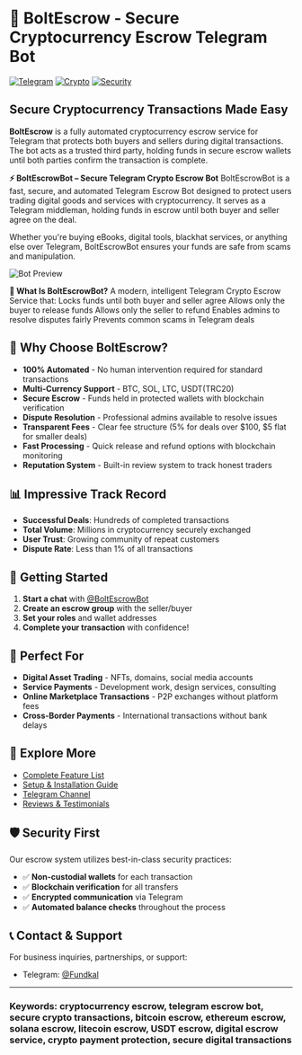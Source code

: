 # 🔐 BoltEscrow - Secure Cryptocurrency Escrow Telegram Bot

[![Telegram](https://img.shields.io/badge/Telegram-Bot-blue.svg)](https://t.me/BoltEscrowBot)
[![Crypto](https://img.shields.io/badge/Crypto-Escrow-orange.svg)](https://github.com/FundKal/BoltEscrowBot)
[![Security](https://img.shields.io/badge/Security-Guaranteed-green.svg)](https://t.me/BoltEscrowVouches)

## Secure Cryptocurrency Transactions Made Easy

**BoltEscrow** is a fully automated cryptocurrency escrow service for Telegram that protects both buyers and sellers during digital transactions. The bot acts as a trusted third party, holding funds in secure escrow wallets until both parties confirm the transaction is complete.

**⚡ BoltEscrowBot – Secure Telegram Crypto Escrow Bot**
BoltEscrowBot is a fast, secure, and automated Telegram Escrow Bot designed to protect users trading digital goods and services with cryptocurrency. It serves as a Telegram middleman, holding funds in escrow until both buyer and seller agree on the deal.

Whether you're buying eBooks, digital tools, blackhat services, or anything else over Telegram, BoltEscrowBot ensures your funds are safe from scams and manipulation.

![Bot Preview](https://iili.io/FTqxRg2.png)

**🔐 What Is BoltEscrowBot?**
A modern, intelligent Telegram Crypto Escrow Service that:
Locks funds until both buyer and seller agree
Allows only the buyer to release funds
Allows only the seller to refund
Enables admins to resolve disputes fairly
Prevents common scams in Telegram deals

## 🌟 Why Choose BoltEscrow?

- **100% Automated** - No human intervention required for standard transactions
- **Multi-Currency Support** - BTC, SOL, LTC, USDT(TRC20)
- **Secure Escrow** - Funds held in protected wallets with blockchain verification
- **Dispute Resolution** - Professional admins available to resolve issues
- **Transparent Fees** - Clear fee structure (5% for deals over $100, $5 flat for smaller deals)
- **Fast Processing** - Quick release and refund options with blockchain monitoring
- **Reputation System** - Built-in review system to track honest traders

## 📊 Impressive Track Record

- **Successful Deals**: Hundreds of completed transactions
- **Total Volume**: Millions in cryptocurrency securely exchanged
- **User Trust**: Growing community of repeat customers
- **Dispute Rate**: Less than 1% of all transactions

## 🚀 Getting Started

1. **Start a chat** with [@BoltEscrowBot](https://t.me/BoltEscrowBot)
2. **Create an escrow group** with the seller/buyer
3. **Set your roles** and wallet addresses
4. **Complete your transaction** with confidence!

## 💼 Perfect For

- **Digital Asset Trading** - NFTs, domains, social media accounts
- **Service Payments** - Development work, design services, consulting
- **Online Marketplace Transactions** - P2P exchanges without platform fees
- **Cross-Border Payments** - International transactions without bank delays

## 📑 Explore More

- [Complete Feature List](./documentation/FEATURES.md)
- [Setup & Installation Guide](./documentation/SETUP.md)
- [Telegram Channel](https://t.me/BoltEscrowUpdates)
- [Reviews & Testimonials](https://t.me/BoltEscrowVouches)

## 🛡️ Security First

Our escrow system utilizes best-in-class security practices:

- ✅ **Non-custodial wallets** for each transaction
- ✅ **Blockchain verification** for all transfers
- ✅ **Encrypted communication** via Telegram
- ✅ **Automated balance checks** throughout the process

## 📞 Contact & Support

For business inquiries, partnerships, or support:
- Telegram: [@Fundkal](https://t.me/FundKal)


---

### Keywords: cryptocurrency escrow, telegram escrow bot, secure crypto transactions, bitcoin escrow, ethereum escrow, solana escrow, litecoin escrow, USDT escrow, digital escrow service, crypto payment protection, secure digital transactions
